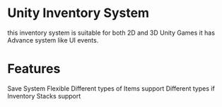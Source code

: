 # Unity Inventory System
 
this inventory system is suitable for both 2D and 3D Unity Games it has Advance system like UI events.


# Features

Save System
Flexible
Different types of Items support
Different types if Inventory
Stacks support
